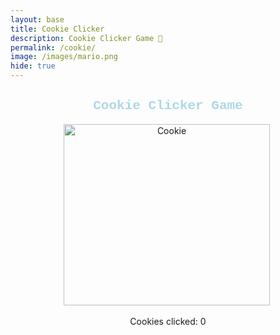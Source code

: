 ```yaml
---
layout: base
title: Cookie Clicker
description: Cookie Clicker Game 🍪
permalink: /cookie/
image: /images/mario.png
hide: true
---
```


<!-- Cookie Clicker Game -->
<div id="cookie-game-container" style="text-align: center; margin-top: 20px;">
  <h2 style="color: lightblue; font-family: courier new">Cookie Clicker Game</h2>
  <img id="cookie" src="{{site.baseurl}}/images/macaron.png" alt="Cookie" style="cursor: pointer;" width="330px" height="290px">
  <img source>
  <p>Cookies clicked: <span id="counter">0</span></p>
  <audio id="cookie-sound" src="{{site.baseurl}}/sounds/Tearing Crunch.mp3" preload="auto"></audio>
</div>
<script>
  let counter = 0;
  document.getElementById('cookie').addEventListener('click', function() {
    counter++;
    document.getElementById('counter').textContent = counter;
    document.getElementById('cookie-sound').play();
  });
</script>